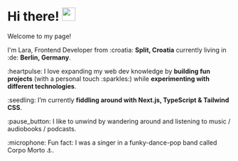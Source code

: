 <h1> Hi there! <img src="https://emojis.slackmojis.com/emojis/images/1577305505/7373/hand_wave.gif?1577305505" width="30"/></h1>

<p>Welcome to my page!</p>

<p>I'm Lara, Frontend Developer from :croatia: <b>Split, Croatia</b> currently living in :de: <b>Berlin, Germany</b>. </p>

<p>:heartpulse: I love expanding my web dev knowledge by <b>building fun projects</b> (with a personal touch :sparkles:) while <b>experimenting with different technologies</b>.</p>

<p>:seedling: I’m currently <b>fiddling around with Next.js, TypeScript & Tailwind CSS</b>.</p>

<p>:pause_button: I like to unwind by wandering around and listening to music / audiobooks / podcasts.</p>

<p>:microphone: Fun fact: I was a singer in a funky-dance-pop band called Corpo Morto ⚓.</p>
